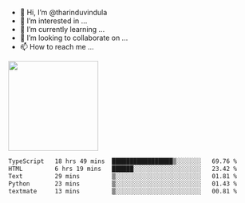 - 👋 Hi, I’m @tharinduvindula
- 👀 I’m interested in ...
- 🌱 I’m currently learning ...
- 💞️ I’m looking to collaborate on ...
- 📫 How to reach me ...

<!---
tharinduvindula/tharinduvindula is a ✨ special ✨ repository because its `README.md` (this file) appears on your GitHub profile.
You can click the Preview link to take a look at your changes.
--->

<img height="180em" src="https://github-readme-stats.vercel.app/api?username=tharinduvindula&show_icons=true&hide_border=false&&count_private=true&include_all_commits=true" />


<!--START_SECTION:waka-->

```txt
TypeScript   18 hrs 49 mins  █████████████████▒░░░░░░░   69.76 %
HTML         6 hrs 19 mins   ██████░░░░░░░░░░░░░░░░░░░   23.42 %
Text         29 mins         ▒░░░░░░░░░░░░░░░░░░░░░░░░   01.81 %
Python       23 mins         ▒░░░░░░░░░░░░░░░░░░░░░░░░   01.43 %
textmate     13 mins         ▒░░░░░░░░░░░░░░░░░░░░░░░░   00.81 %
```

<!--END_SECTION:waka-->
